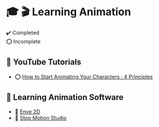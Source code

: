 # :mortar_board: :clapper: Learning Animation

:heavy_check_mark: Completed  
:o: Incomplete

## :beginner: YouTube Tutorials

- :o: [How to Start Animating Your Characters : 4 Principles](https://www.youtube.com/watch?v=ynBENQJBQbE)

## :beginner: Learning Animation Software

- :file_folder: [Enve 2D](enve-2d/)
- :file_folder: [Stop Motion Studio](stop-motion-studio/)
